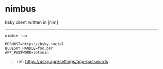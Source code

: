 # nimbus

bsky client written in [nim]

---

```
nimble run
```

```.env
PDSHOST=https://bsky.social
BLUESKY_HANDLE=foo.bar
APP_PASSWORD=letmein
```

> ref: https://bsky.app/settings/app-passwords
